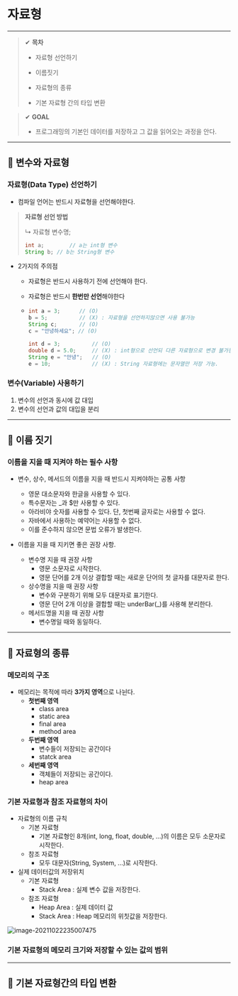 # 자료형

---

>  ✔ **목차**
>
> - 자료형 선언하기
>
> - 이름짓기
>
> - 자료형의 종류
>
> - 기본 자료형 간의 타입 변환



> ✔  **GOAL**
>
> - 프로그래밍의 기본인 데이터를 저장하고 그 값을 읽어오는 과정을 안다.



---



## 📌 변수와 자료형

### 자료형(Data Type) 선언하기

- 컴파일 언어는 반드시 자료형을 선언해야한다.

> **자료형 선언 방법** 
>
> ↳ 자료형 변수명;
>
> ```java
> int a;		// a는 int형 변수
> String b;	// b는 String형 변수
> ```



- 2가지의 주의점

  - 자료형은 반드시 사용하기 전에 선언해야 한다.

  - 자료형은 반드시 **한번만 선언**해야한다

  - ```java
    int a = 3;		// (O)
    b = 5;			// (X) : 자료형을 선언하지않으면 사용 불가능
    String c;		// (O)
    c = "안녕하세요"; // (O)
    
    int d = 3;			// (O)
    double d = 5.0;		// (X) : int형으로 선언되 다른 자료형으로 변경 불가능.
    String e = "안녕";   // (O)
    e = 10;				// (X) : String 자료형에는 문자열만 저장 가능.
    ```



### 변수(Variable) 사용하기

1. 변수의 선언과 동시에 값 대입
2. 변수의 선언과 값의 대입을 분리



---



## 📌 이름 짓기

### 이름을 지을 때 지켜야 하는 필수 사항

- 변수, 상수, 메서드의 이름을 지을 때 반드시 지켜야하는 공통 사항
  - 영문 대소문자와 한글을 사용할 수 있다.
  - 특수문자는 _과 $만 사용할 수 있다.
  - 아라비야 숫자를 사용할 수 있다. 단, 첫번째 글자로는 사용할 수 없다.
  - 자바에서 사용하는 예약어는 사용할 수 없다.
  - 이를 준수하지 않으면 문법 오류가 발생한다.



- 이름을 지을 때 지키면 좋은 권장 사항.
  - 변수명 지을 때 권장 사항
    - 영문 소문자로 시작한다.
    - 영문 단어를 2개 이상 결합할 때는 새로운 단어의 첫 글자를 대문자로 한다.
  - 상수명을 지을 때 권장 사항
    - 변수와 구분하기 위해 모두 대문자로 표기한다.
    - 영문 단어 2개 이상을 결합할 때는 underBar(_)를 사용해 분리한다.
  - 메서드명을 지을 때 권장 사항
    - 변수명일 때와 동일하다.

---



## 📌 자료형의 종류

### 메모리의 구조

- 메모리는 목적에 따라 **3가지 영역**으로 나뉜다.
  - **첫번째 영역**
    - class area
    - static area
    - final area
    - method area
  - **두번째 영역** 
    - 변수들이 저장되는 공간이다
    - statck area
  - **세번째 영역**  
    - 객체들이 저장되는 공간이다.
    - heap area



### 기본 자료형과 참조 자료형의 차이

- 자료형의 이름 규칙
  - 기본 자료형
    - 기본 자료형인 8개(int, long, float, double, ...)의 이름은 모두 소문자로 시작한다.
  - 참조 자료형
    - 모두 대문자(String, System, ...)로 시작한다.
- 실제 데이터값의 저장위치
  - 기본 자료형
    - Stack Area : 실제 변수 값을 저장한다.
  - 참조 자료형
    - Heap Area : 실제 데이터 값
    - Stack Area : Heap 메모리의 위칫값을 저장한다.

![image-20211022235007475](C:\Users\kwon\AppData\Roaming\Typora\typora-user-images\image-20211022235007475.png)

### 기본 자료형의 메모리 크기와 저장할 수 있는 값의 범위



---



## 📌 기본 자료형간의 타입 변환

